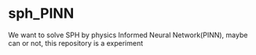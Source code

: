 # sph_PINN
We want to solve SPH by physics Informed Neural Network(PINN), maybe can or not, this repository is a experiment
